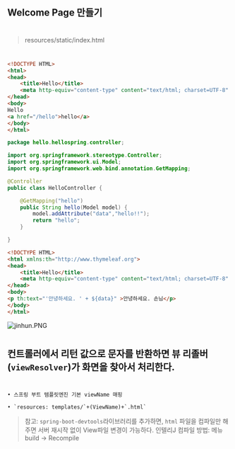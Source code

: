 ## Welcome Page 만들기
#

> resources/static/index.html

#

```html
<!DOCTYPE HTML>
<html>
<head>
    <title>Hello</title>
    <meta http-equiv="content-type" content="text/html; charset=UTF-8" />
</head>
<body>
Hello
<a href="/hello">hello</a>
</body>
</html>
```

```java
package hello.hellospring.controller;

import org.springframework.stereotype.Controller;
import org.springframework.ui.Model;
import org.springframework.web.bind.annotation.GetMapping;

@Controller
public class HelloController {

    @GetMapping("hello")
    public String hello(Model model) {
        model.addAttribute("data","hello!!");
        return "hello";
    }

}
```

```html
<!DOCTYPE HTML>
<html xmlns:th="http://www.thymeleaf.org">
<head>
    <title>Hello</title>
    <meta http-equiv="content-type" content="text/html; charset=UTF-8" />
</head>
<body>
<p th:text="'안녕하세요. ' + ${data}" >안녕하세요. 손님</p>
</body>
</html>
```

![jinhun.PNG](https://s3-us-west-2.amazonaws.com/secure.notion-static.com/f83f9365-66e2-458e-baa9-436ad590c14d/jinhun.png)
#

## 컨트롤러에서 리턴 값으로 문자를 반환하면 뷰 리졸버(`viewResolver`)가 화면을 찾아서 처리한다.
#
    • 스프링 부트 템플릿엔진 기본 viewName 매핑

    • `resources: templates/`+(ViewName)+`.html`

> 참고: `spring-boot-devtools`라이브러리를 추가하면, `html` 파일을 컴파일만 해주면 서버 재시작 없이 View파일 변경이 가능하다.
인텔리J 컴파일 방법: 메뉴 build → Recompile
>